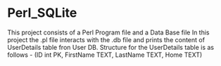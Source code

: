 # Perl_SQLite

This project consists of a Perl Program file and a Data Base file
In this project the .pl file interacts with the .db file and prints the content of UserDetails table fron User DB.
Structure for the UserDetails table is as follows - 
(ID int PK, FirstName TEXT, LastName TEXT, Home TEXT)
